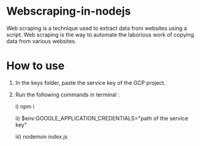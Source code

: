 # Webscraping-in-nodejs

Web scraping is a technique used to extract data from websites using a script. Web scraping is the way to automate the laborious work of copying data from various websites.

# How to use
1. In the keys folder, paste the service key of the GCP project.
2. Run the following commands in terminal :

    i) npm i
    
    ii) $env:GOOGLE_APPLICATION_CREDENTIALS="path of the service key"
    
    iii) nodemon index.js
